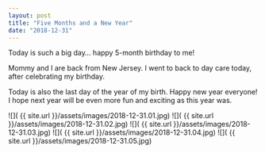 ```yaml
---
layout: post
title: "Five Months and a New Year"
date: "2018-12-31"
---
```


Today is such a big day… happy 5-month birthday to me!

Mommy and I are back from New Jersey. I went to back to day care today, after celebrating my birthday.

Today is also the last day of the year of my birth. Happy new year everyone! I hope next year will be even more fun and exciting as this year was.

<span class="gallery">
  ![]( {{ site.url }}/assets/images/2018-12-31.01.jpg)
  ![]( {{ site.url }}/assets/images/2018-12-31.02.jpg)
  ![]( {{ site.url }}/assets/images/2018-12-31.03.jpg)
  ![]( {{ site.url }}/assets/images/2018-12-31.04.jpg)
  ![]( {{ site.url }}/assets/images/2018-12-31.05.jpg)
</span>
